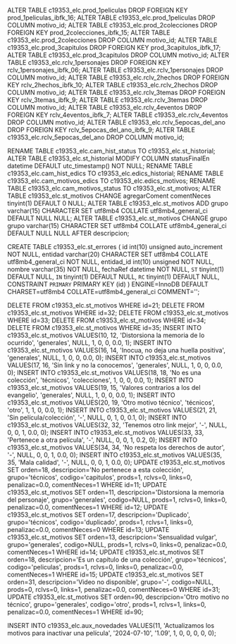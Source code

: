 ALTER TABLE c19353_elc.prod_1peliculas DROP FOREIGN KEY prod_1peliculas_ibfk_16;
ALTER TABLE c19353_elc.prod_1peliculas DROP COLUMN motivo_id;
ALTER TABLE c19353_elc.prod_2colecciones DROP FOREIGN KEY prod_2colecciones_ibfk_15;
ALTER TABLE c19353_elc.prod_2colecciones DROP COLUMN motivo_id;
ALTER TABLE c19353_elc.prod_3capitulos DROP FOREIGN KEY prod_3capitulos_ibfk_17;
ALTER TABLE c19353_elc.prod_3capitulos DROP COLUMN motivo_id;
ALTER TABLE c19353_elc.rclv_1personajes DROP FOREIGN KEY rclv_1personajes_ibfk_06;
ALTER TABLE c19353_elc.rclv_1personajes DROP COLUMN motivo_id;
ALTER TABLE c19353_elc.rclv_2hechos DROP FOREIGN KEY rclv_2hechos_ibfk_10;
ALTER TABLE c19353_elc.rclv_2hechos DROP COLUMN motivo_id;
ALTER TABLE c19353_elc.rclv_3temas DROP FOREIGN KEY rclv_3temas_ibfk_9;
ALTER TABLE c19353_elc.rclv_3temas DROP COLUMN motivo_id;
ALTER TABLE c19353_elc.rclv_4eventos DROP FOREIGN KEY rclv_4eventos_ibfk_7;
ALTER TABLE c19353_elc.rclv_4eventos DROP COLUMN motivo_id;
ALTER TABLE c19353_elc.rclv_5epocas_del_ano DROP FOREIGN KEY rclv_5epocas_del_ano_ibfk_9;
ALTER TABLE c19353_elc.rclv_5epocas_del_ano DROP COLUMN motivo_id;

RENAME TABLE c19353_elc.cam_hist_status TO c19353_elc.st_historial;
ALTER TABLE c19353_elc.st_historial MODIFY COLUMN statusFinalEn datetime DEFAULT utc_timestamp() NOT NULL;
RENAME TABLE c19353_elc.cam_hist_edics TO c19353_elc.edics_historial;
RENAME TABLE c19353_elc.cam_motivos_edics TO c19353_elc.edics_motivos;
RENAME TABLE c19353_elc.cam_motivos_status TO c19353_elc.st_motivos;
ALTER TABLE c19353_elc.st_motivos CHANGE agregarComent comentNeces tinyint(1) DEFAULT 0 NULL;
ALTER TABLE c19353_elc.st_motivos ADD grupo varchar(15) CHARACTER SET utf8mb4 COLLATE utf8mb4_general_ci DEFAULT NULL NULL;
ALTER TABLE c19353_elc.st_motivos CHANGE grupo grupo varchar(15) CHARACTER SET utf8mb4 COLLATE utf8mb4_general_ci DEFAULT NULL NULL AFTER descripcion;

CREATE TABLE c19353_elc.st_errores (
	id int(10) unsigned auto_increment NOT NULL,
	entidad varchar(20) CHARACTER SET utf8mb4 COLLATE utf8mb4_general_ci NOT NULL,
	entidad_id int(10) unsigned NOT NULL,
	nombre varchar(35) NOT NULL,
	fechaRef datetime NOT NULL,
	`ST` tinyint(1) DEFAULT NULL,
  	`IN` tinyint(1) DEFAULT NULL,
  	`RC` tinyint(1) DEFAULT NULL,
	CONSTRAINT `PRIMARY` PRIMARY KEY (id)
) ENGINE=InnoDB DEFAULT CHARSET=utf8mb4 COLLATE=utf8mb4_general_ci COMMENT='';

DELETE FROM c19353_elc.st_motivos WHERE id=21;
DELETE FROM c19353_elc.st_motivos WHERE id=32;
DELETE FROM c19353_elc.st_motivos WHERE id=33;
DELETE FROM c19353_elc.st_motivos WHERE id=34;
DELETE FROM c19353_elc.st_motivos WHERE id=35;
INSERT INTO c19353_elc.st_motivos VALUES(10, 12, 'Distorsiona la memoria de lo ocurrido', 'generales', NULL, 1, 0, 0, 0.0, 1);
INSERT INTO c19353_elc.st_motivos VALUES(16, 14, 'Inocua, no deja una huella positiva', 'generales', NULL, 1, 0, 0, 0.0, 0);
INSERT INTO c19353_elc.st_motivos VALUES(17, 16, 'Sin link y no la conocemos', 'generales', NULL, 1, 0, 0, 0.0, 0);
INSERT INTO c19353_elc.st_motivos VALUES(18, 18, 'No es una colección', 'técnicos', 'colecciones', 1, 0, 0, 0.0, 1);
INSERT INTO c19353_elc.st_motivos VALUES(19, 15, 'Valores contrarios a los del evangelio', 'generales', NULL, 1, 0, 0, 0.0, 1);
INSERT INTO c19353_elc.st_motivos VALUES(20, 19, 'Otro motivo técnico', 'técnicos', 'otro', 1, 1, 0, 0.0, 1);
INSERT INTO c19353_elc.st_motivos VALUES(21, 21, 'Sin película/colección', '-', NULL, 0, 1, 0, 0.1, 0);
INSERT INTO c19353_elc.st_motivos VALUES(32, 32, 'Tenemos otro link mejor', '-', NULL, 0, 0, 1, 0.0, 0);
INSERT INTO c19353_elc.st_motivos VALUES(33, 33, 'Pertenece a otra película', '-', NULL, 0, 0, 1, 0.2, 0);
INSERT INTO c19353_elc.st_motivos VALUES(34, 34, 'No respeta los derechos de autor', '-', NULL, 0, 0, 1, 0.0, 0);
INSERT INTO c19353_elc.st_motivos VALUES(35, 35, 'Mala calidad', '-', NULL, 0, 0, 1, 0.0, 0);
UPDATE c19353_elc.st_motivos SET orden=18, descripcion='No pertenece a esta colección', grupo='técnicos', codigo='capitulos', prods=1, rclvs=0, links=0, penalizac=0.0, comentNeces=1 WHERE id=11;
UPDATE c19353_elc.st_motivos SET orden=11, descripcion='Distorsiona la memoria del personaje', grupo='generales', codigo=NULL, prods=1, rclvs=0, links=0, penalizac=0.0, comentNeces=1 WHERE id=12;
UPDATE c19353_elc.st_motivos SET orden=17, descripcion='Duplicado', grupo='técnicos', codigo='duplicado', prods=1, rclvs=1, links=0, penalizac=0.0, comentNeces=0 WHERE id=13;
UPDATE c19353_elc.st_motivos SET orden=13, descripcion='Sensualidad vulgar', grupo='generales', codigo=NULL, prods=1, rclvs=0, links=0, penalizac=0.0, comentNeces=1 WHERE id=14;
UPDATE c19353_elc.st_motivos SET orden=18, descripcion='Es un capítulo de una colección', grupo='técnicos', codigo='peliculas', prods=1, rclvs=0, links=0, penalizac=0.0, comentNeces=1 WHERE id=15;
UPDATE c19353_elc.st_motivos SET orden=31, descripcion='Video no disponible', grupo='-', codigo=NULL, prods=0, rclvs=0, links=1, penalizac=0.0, comentNeces=0 WHERE id=31;
UPDATE c19353_elc.st_motivos SET orden=90, descripcion='Otro motivo no técnico', grupo='generales', codigo='otro', prods=1, rclvs=1, links=0, penalizac=0.0, comentNeces=1 WHERE id=90;

INSERT INTO c19353_elc.aux_novedades VALUES(11, 'Actualizamos los motivos para inactivar una película', '2024-07-10', '1.09', 1, 0, 0, 0, 0, 0);